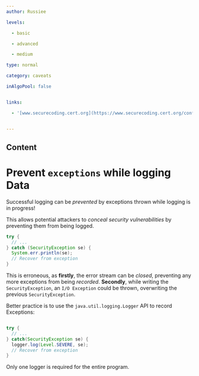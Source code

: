 ```yaml
---
author: Russiee

levels:

  - basic

  - advanced

  - medium

type: normal

category: caveats

inAlgoPool: false


links:

  - '[www.securecoding.cert.org](https://www.securecoding.cert.org/confluence/display/java/ERR02-J.+Prevent+exceptions+while+logging+data){website}'


---
```

## Content
# Prevent `exceptions` while logging Data

Successful logging can be *prevented* by exceptions thrown while logging is in progress!

This allows potential attackers to *conceal* *security vulnerabilities* by preventing them from being logged.

```java
try {
  // ...
} catch (SecurityException se) {
  System.err.println(se);
  // Recover from exception
}
```

This is erroneous, as **firstly**, the error stream can be *closed*, preventing any more exceptions from being *recorded*. 
**Secondly**, while writing the `SecurityException`, an `I/O Exception` could be thrown, overwriting the previous `SecurityException`.

Better practice is to use the `java.util.logging.Logger` API to record Exceptions:

```java

try {
  // ...
} catch(SecurityException se) {
  logger.log(Level.SEVERE, se);
  // Recover from exception
}
```

Only one logger is required for the entire program.

